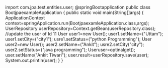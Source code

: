 import com.jpa.test.entities.user;
@springBootapplication
public class BootjpaexampleApplication
{
public static void main(String[]args)
{
ApplicationContext context=springApplication.run(BootjpaexamleApplication.class,args);
UserRepository userRepository=Context.getBean(userRepository.class);
//update the user of Id 11
User user1=new User();
user1.setName=("Uttam");
user1.setCity=("city1");
usre1.setStatus=("python Programming");
User user2=new User();
user2.setName=("Ankit");
usre2.setCity("city");
user2.setStatus=("java programming");
Useruser=optinalget();
user.setName("Ankit Tiwari");
user.result=userRepository.save(user);
System.out.println(user);
}
}

